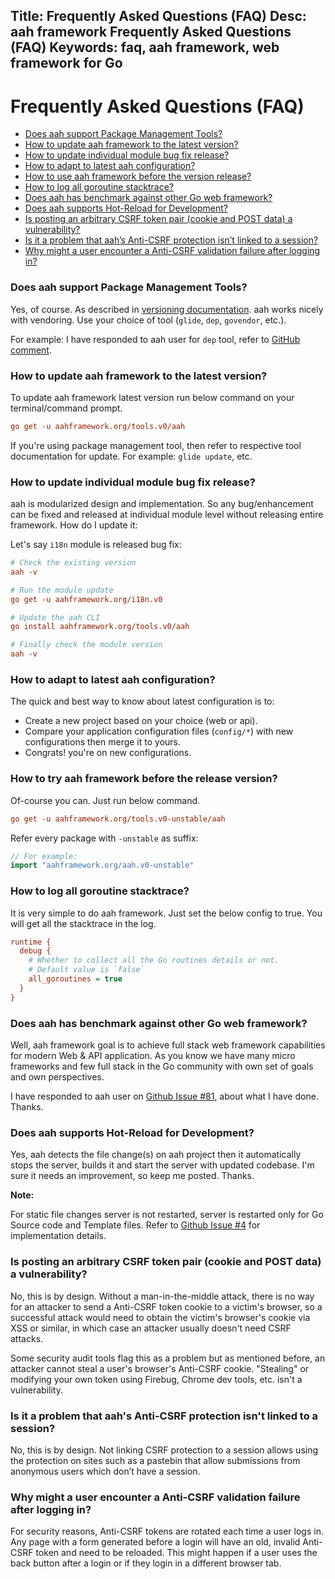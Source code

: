 Title: Frequently Asked Questions (FAQ)
Desc: aah framework Frequently Asked Questions (FAQ)
Keywords: faq, aah framework, web framework for Go
---
# Frequently Asked Questions (FAQ)

  * [Does aah support Package Management Tools?](#does-aah-support-package-management-tools)
  * [How to update aah framework to the latest version?](#how-to-update-aah-framework-to-the-latest-version)
  * [How to update individual module bug fix release?](#how-to-update-individual-module-bug-fix-release)
  * [How to adapt to latest aah configuration?](#how-to-adapt-to-latest-aah-configuration)
  * [How to use aah framework before the version release?](#how-to-use-aah-framework-before-the-version-release)
  * [How to log all goroutine stacktrace?](#how-to-log-all-goroutine-stacktrace)
  * [Does aah has benchmark against other Go web framework?](#does-aah-has-benchmark-against-other-go-web-framework)
  * [Does aah supports Hot-Reload for Development?](#does-aah-supports-hot-reload-for-development)
  * [Is posting an arbitrary CSRF token pair (cookie and POST data) a vulnerability?](#is-posting-an-arbitrary-csrf-token-pair-cookie-and-post-data-a-vulnerability)
  * [Is it a problem that aah’s Anti-CSRF protection isn’t linked to a session?](#is-it-a-problem-that-aah-s-anti-csrf-protection-isn-t-linked-to-a-session)
  * [Why might a user encounter a Anti-CSRF validation failure after logging in?](#why-might-a-user-encounter-a-anti-csrf-validation-failure-after-logging-in)

### Does aah support Package Management Tools?

Yes, of course. As described in [versioning documentation](versioning.html#package-management). aah works nicely with vendoring. Use your choice of tool (`glide`, `dep`, `govendor`, etc.).

For example: I have responded to aah user for `dep` tool, refer to [GitHub comment](https://github.com/go-aah/aah/issues/109#issuecomment-327225582).

### How to update aah framework to the latest version?

To update aah framework latest version run below command on your terminal/command prompt.
```cfg
go get -u aahframework.org/tools.v0/aah
```
If you're using package management tool, then refer to respective tool documentation for update. For example: `glide update`, etc.

### How to update individual module bug fix release?

aah is modularized design and implementation. So any bug/enhancement can be fixed and released at individual module level without releasing entire framework. How do I update it:

Let's say `i18n` module is released bug fix:
```cfg
# Check the existing version
aah -v

# Run the module update
go get -u aahframework.org/i18n.v0

# Update the aah CLI
go install aahframework.org/tools.v0/aah

# Finally check the module version
aah -v
```

### How to adapt to latest aah configuration?

The quick and best way to know about latest configuration is to:

  * Create a new project based on your choice (web or api).
  * Compare your application configuration files (`config/*`) with new configurations then merge it to yours.
  * Congrats! you're on new configurations.

### How to try aah framework before the release version?

Of-course you can. Just run below command.
```cfg
go get -u aahframework.org/tools.v0-unstable/aah
```

Refer every package with `-unstable` as suffix:
```go
// For example:
import "aahframework.org/aah.v0-unstable"
```

### How to log all goroutine stacktrace?

It is very simple to do aah framework. Just set the below config to true. You will get all the stacktrace in the log.
```cfg
runtime {
  debug {
    # Whether to collect all the Go routines details or not.
    # Default value is `false`
    all_goroutines = true
  }
}
```

### Does aah has benchmark against other Go web framework?

Well, aah framework goal is to achieve full stack web framework capabilities for modern Web & API application. As you know we have many micro frameworks and few full stack in the Go community with own set of goals and own perspectives.

I have responded to aah user on [Github Issue #81](https://github.com/go-aah/aah/issues/81#issuecomment-315589889), about what I have done. Thanks.

### Does aah supports Hot-Reload for Development?

Yes, aah detects the file change(s) on aah project then it automatically stops the server, builds it and start the server with updated codebase. I'm sure it needs an improvement, so keep me posted. Thanks.

<div class="alert alert-info-blue">
<p><strong>Note:</strong></p>
<p>For static file changes server is not restarted, server is restarted only for Go Source code and Template files. Refer to <a href="https://github.com/go-aah/aah/issues/4">Github Issue #4</a> for implementation details.</p>
</div>

### Is posting an arbitrary CSRF token pair (cookie and POST data) a vulnerability?

No, this is by design. Without a man-in-the-middle attack, there is no way for an attacker to send a Anti-CSRF token cookie to a victim's browser, so a successful attack would need to obtain the victim's browser's cookie via XSS or similar, in which case an attacker usually doesn't need CSRF attacks.

Some security audit tools flag this as a problem but as mentioned before, an attacker cannot steal a user's browser's Anti-CSRF cookie. "Stealing" or modifying your own token using Firebug, Chrome dev tools, etc. isn't a vulnerability.

### Is it a problem that aah's Anti-CSRF protection isn't linked to a session?

No, this is by design. Not linking CSRF protection to a session allows using the protection on sites such as a pastebin that allow submissions from anonymous users which don’t have a session.

### Why might a user encounter a Anti-CSRF validation failure after logging in?

For security reasons, Anti-CSRF tokens are rotated each time a user logs in. Any page with a form generated before a login will have an old, invalid Anti-CSRF token and need to be reloaded. This might happen if a user uses the back button after a login or if they login in a different browser tab.
